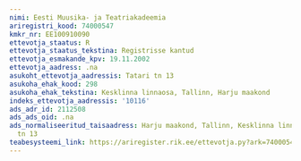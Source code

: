 ```yaml
---
nimi: Eesti Muusika- ja Teatriakadeemia
ariregistri_kood: 74000547
kmkr_nr: EE100910090
ettevotja_staatus: R
ettevotja_staatus_tekstina: Registrisse kantud
ettevotja_esmakande_kpv: 19.11.2002
ettevotja_aadress: .na
asukoht_ettevotja_aadressis: Tatari tn 13
asukoha_ehak_kood: 298
asukoha_ehak_tekstina: Kesklinna linnaosa, Tallinn, Harju maakond
indeks_ettevotja_aadressis: '10116'
ads_adr_id: 2112508
ads_ads_oid: .na
ads_normaliseeritud_taisaadress: Harju maakond, Tallinn, Kesklinna linnaosa, Tatari
  tn 13
teabesysteemi_link: https://ariregister.rik.ee/ettevotja.py?ark=74000547&ref=rekvisiidid
---
```

